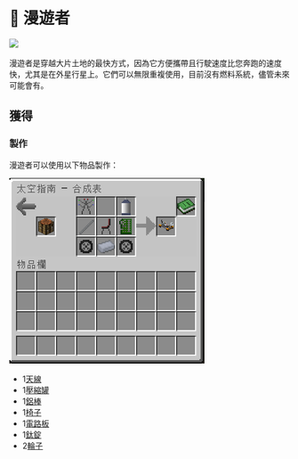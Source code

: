 # 🚁 漫遊者



![](https://camo.githubusercontent.com/f3533a4059b0e8a7e6ec540fcec5fd878fb90214c959fb8ec6c47670538ae281/68747470733a2f2f692e696d6775722e636f6d2f49386b52306c712e706e67)

漫遊者是穿越大片土地的最快方式，因為它方便攜帶且行駛速度比您奔跑的速度快，尤其是在外星行星上。它們可以無限重複使用，目前沒有燃料系統，儘管未來可能會有。



## 獲得

### 製作

漫遊者可以使用以下物品製作：

![](<../.gitbook/assets/image (2) (2).png>)

* 1[天線](Antenna.md)
* 1[壓縮罐](Compressed-Tank.md)
* 1[鋁棒](Aluminium-Rod.md)
* 1[椅子](Chair.md)
* 1[電路板](Circuit-Board.md)
* 1[鈦錠](titanium-ingot.md)
* 2[輪子](Wheel.md)
